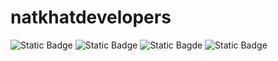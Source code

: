 # natkhatdevelopers
![Static Badge](https://img.shields.io/badge/natkhat-developers-red)
![Static Badge](https://img.shields.io/badge/Spotify-1ED760?&style=for-the-badge&logo=spotify&logoColor=white)
![Static Bagde](https://img.shields.io/badge/Bitcoin-000000?style=for-the-badge&logo=bitcoin&logoColor=white)
![Static Badge](https://img.shields.io/badge/Maserati-0C2340?logo=maserati&logoColor=fff&style=for-the-badge)
